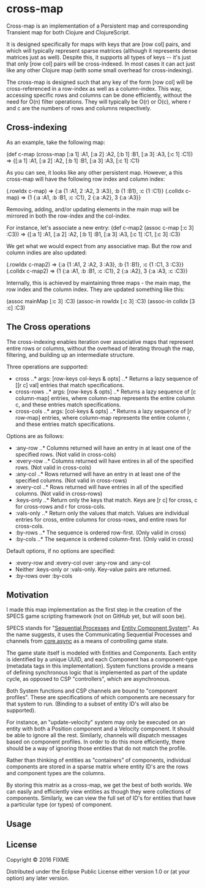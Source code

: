 # cross-map

Cross-map is an implementation of a Persistent map and corresponding
Transient map for both Clojure and ClojureScript.

It is designed specifically for maps with keys that are [row col]
pairs, and which will typically represent sparse matrices (although it
represents dense matrices just as well).  Despite this, it supports
all types of keys -- it's just that only [row col] pairs will be
cross-indexed.  In most cases it can act just like any other Clojure map
(with some small overhead for cross-indexing).

The cross-map is designed such that any key of the form [row col] will
be cross-referenced in a row-index as well as a column-index.  This
way, accessing specific rows and columns can be done efficiently,
without the need for O(n) filter operations.  They will typically
be O(r) or O(c), where r and c are the numbers of rows and columns
respectively.

## Cross-indexing

As an example, take the following map:

(def c-map (cross-map [:a 1] :A1, [:a 2] :A2, [:b 1] :B1, [:a 3] :A3, [:c 1] :C1))
=> {[:a 1] :A1, [:a 2] :A2, [:b 1] :B1, [:a 3] :A3, [:c 1] :C1}

As you can see, it looks like any other persistent map.  However,
a this cross-map will have the following row index and column index:

(.rowIdx c-map) => {:a {1 :A1, 2 :A2, 3 :A3}, :b {1 :B1}, :c {1 :C1}}
(.colIdx c-map) => {1 {:a :A1, :b :B1, :c :C1}, 2 {:a :A2}, 3 {:a :A3}}

Removing, adding, and/or updating elements in the main map will be
mirrored in both the row-index and the col-index.

For instance, let's associate a new entry:
(def c-map2 (assoc c-map [:c 3] :C3))
=> {[:a 1] :A1, [:a 2] :A2, [:b 1] :B1, [:a 3] :A3, [:c 1] :C1, [:c 3] :C3}

We get what we would expect from any associative map.  But the row and
column indies are also updated:

(.rowIdx c-map2) => {:a {1 :A1, 2 :A2, 3 :A3}, :b {1 :B1}, :c {1 :C1, 3 :C3}}
(.colIdx c-map2) => {1 {:a :A1, :b :B1, :c :C1}, 2 {:a :A2}, 3 {:a :A3, :c :C3}}

Internally, this is achieved by maintaining three maps - the main map, the row
index and the column index.  They are updated something like this:

(assoc mainMap [:c 3] :C3)
(assoc-in rowIdx [:c 3] :C3)
(assoc-in colIdx [3 :c] :C3)

## The Cross operations

The cross-indexing enables iteration over associative maps that represent entire
rows or columns, without the overhead of iterating through the map, filtering,
and building up an intermediate structure.

Three operations are supported:
* cross
..* args: [row-keys col-keys & opts]
..* Returns a lazy sequence of [[r c] val] entries that match specifications.
* cross-rows
..* args: [row-keys & opts]
..* Returns a lazy sequence of [c column-map] entries, where column-map represents
    the entire column c, and these entries match specifications.
* cross-cols
..* args: [col-keys & opts]
..* Returns a lazy sequence of [r row-map] entries, where column-map represents
    the entire column r, and these entries match specifications.

Options are as follows:
* :any-row
..* Columns returned will have an entry in at least one of the specified rows.
    (Not valid in cross-cols)
* :every-row
..* Columns returned will have entires in all of the specified rows.
    (Not valid in cross-cols)
* :any-col
..* Rows returned will have an entry in at least one of the specified columns.
    (Not valid in cross-rows)
* :every-col
..* Rows returned will have entries in all of the specified columns.
    (Not valid in cross-rows)
* :keys-only
..* Return only the keys that match.  Keys are [r c] for cross, c for cross-rows
    and r for cross-cols.
* :vals-only
..* Return only the values that match.  Values are individual entries for cross,
    entire columns for cross-rows, and entire rows for cross-cols.
* :by-rows
..* The sequence is ordered row-first.  (Only valid in cross) 
* :by-cols
..* The sequence is ordered column-first. (Only valid in cross)

Default options, if no options are specified:
* :every-row and :every-col over :any-row and :any-col
* Neither :keys-only or :vals-only.  Key-value pairs are returned.
* :by-rows over :by-cols

## Motivation

I made this map implementation as the first step in the creation of
the SPECS game scripting framework (not on GitHub yet, but will soon
be).

SPECS stands for "[Sequential Processes](https://en.wikipedia.org/wiki/Communicating_sequential_processes) and [Entity Component System](https://en.wikipedia.org/wiki/Entity_component_system)".
As the name suggests, it uses the Communicating Sequential Processes
and channels from [core.async](https://github.com/clojure/core.async) as a means of controlling game state.

The game state itself is modeled with Entities and Components.  Each
entity is identified by a unique UUID, and each Component has a
component-type (metadata tags in this implementation).  System
functions provide a means of defining synchronous logic that is
implemented as part of the update cycle, as opposed to CSP
"controllers", which are asynchronous.

Both System functions and CSP channels are bound to "component
profiles".  These are specifications of which components are necessary
for that system to run.  (Binding to a subset of entity ID's will also
be supported).

For instance, an "update-velocity" system may only be executed on an
entity with both a Position component and a Velocity component.  It
should be able to ignore all the rest.  Similarly, channels will
dispatch messages based on component profiles.  In order to do this
more efficiently, there should be a way of ignoring those entities
that do not match the profile.

Rather than thinking of entities as "containers" of components,
individual components are stored in a sparse matrix where entity ID's
are the rows and component types are the columns.

By storing this matrix as a cross-map, we get the best of both
worlds.  We can easily and efficiently view entities as though they
were collections of components.  Similarly, we can view the full set
of ID's for entities that have a particular type (or types) of
component.

## Usage



## License

Copyright © 2016 FIXME

Distributed under the Eclipse Public License either version 1.0 or (at
your option) any later version.
